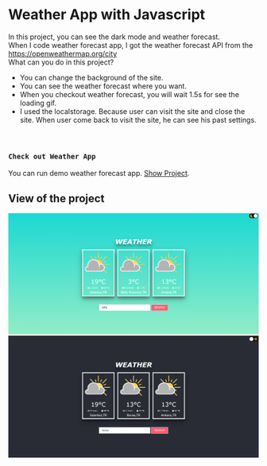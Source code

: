 # Weather App with Javascript

In this project, you can see the dark mode and weather forecast.<br/>
When I code weather forecast app, I got the weather forecast API from the https://openweathermap.org/city <br/>
What can you do in this project?
<ul>
<li>You can change the background of the site.</li>
<li>You can see the weather forecast where you want.</li>
<li>When you checkout weather forecast, you will wait 1.5s for see the loading gif.</li>
<li>I used the localstorage. Because user can visit the site and close the site. When user come back to visit the site, he can see his past settings.</li>
</ul> <br/>

### `Check out Weather App`
You can run demo weather forecast app. [Show Project](https://competent-ptolemy-d418a3.netlify.app/).

## View of the project
![View](https://github.com/codepumps/weather-app-with-JS/blob/master/img/visual-1.png)
![View](https://github.com/codepumps/weather-app-with-JS/blob/master/img/visual-2.png)
